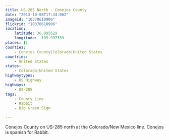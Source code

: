 ```yaml
---
title: US-285 North - Conejos County
date: "2013-10-08T17:34:06Z"
imageid: "10370610906"
flickrid: "10370610906"
location:
    latitude: 36.995629
    longitude: -105.997339
places: []
counties:
    - Conejos County|Colorado|United States
countries:
    - United States
states:
    - Colorado|United States
highwaytypes:
    - US Highway
highways:
    - US-285
tags:
    - County Line
    - Rabbit
    - Big Green Sign

---
```

Conejos County on US-285 north at the Colorado/New Mexico line.  Conejos is spanish for Rabbit.